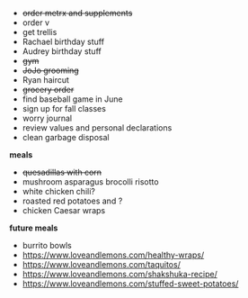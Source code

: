 * ~~order metrx and supplements~~
* order v
* get trellis
* Rachael birthday stuff
* Audrey birthday stuff
* ~~gym~~
* ~~JoJo grooming~~
* Ryan haircut 
* ~~grocery order~~
* find baseball game in June
* sign up for fall classes
* worry journal
* review values and personal declarations
* clean garbage disposal 

**meals**
* ~~quesadillas with corn~~
* mushroom asparagus brocolli risotto 
* white chicken chili? 
* roasted red potatoes and ?
* chicken Caesar wraps

**future meals**
* burrito bowls
* https://www.loveandlemons.com/healthy-wraps/
* https://www.loveandlemons.com/taquitos/
* https://www.loveandlemons.com/shakshuka-recipe/
* https://www.loveandlemons.com/stuffed-sweet-potatoes/
